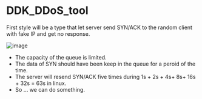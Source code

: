 # DDK_DDoS_tool
First style will be a type that let server send SYN/ACK to the random client with fake IP and get no response.

![image](https://user-images.githubusercontent.com/67073582/121868093-299b4580-cd33-11eb-9485-67a0efac0e33.png)

* The capacity of the queue is limited.
* The data of SYN should have been keep in the queue for a peroid of the time.
* The server will resend SYN/ACK five times during 1s + 2s + 4s+ 8s+ 16s + 32s = 63s in linux.
* So ... we can do something.
